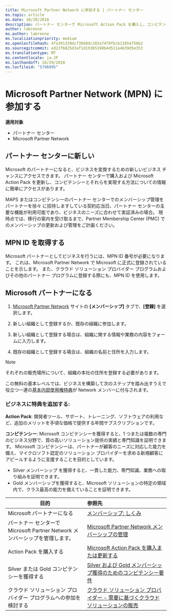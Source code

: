 ```yaml
---
title: Microsoft Partner Network に参加する | パートナー センター
ms.topic: article
ms.date: 10/29/2018
description: パートナー センターで Microsoft Action Pack を購入し、コンピテンシーを獲得しましょう
author: labrenne
ms.author: labrenne
ms.localizationpriority: medium
ms.openlocfilehash: 4fa391339dcf3660dc283a7478fbcb11654756b2
ms.sourcegitcommit: ed22f6825d3af1d19385198b4d511e4b39d5e353
ms.translationtype: MT
ms.contentlocale: ja-JP
ms.lasthandoff: 10/29/2018
ms.locfileid: "5796995"
---
```

# <a name="join-the-microsoft-partner-network-mpn"></a>Microsoft Partner Network (MPN) に参加する

**適用対象**

-  パートナー センター
-  Microsoft Partner Network

## <a name="new-to-the-partner-center"></a>パートナー センターに新しい

 Microsoft のパートナーになると、ビジネスを変換するための新しいビジネス チャンスにアクセスできます。 パートナー センターで購入および Microsoft Action Pack を更新し、コンピテンシーとそれらを実現する方法についての情報に簡単にアクセスがあります。

 MAPS またはコンピテンシーのパートナー センターでのメンバーシップ管理をパートナーを徐々 に招待しますしている契約応当日、パートナー センターの主要な機能が利用可能であり、ビジネスのニーズに合わせて実証済みの場合。  現時点では、移行の案内を受け取るまで、Partner Membership Center (PMC) でのメンバーシップの更新および管理をご計画ください。

## <a name="get-your-mpn-id"></a>MPN ID を取得する

Microsoft パートナーとしてビジネスを行うには、MPN ID 番号が必要になります。 これは、Microsoft Partner Network で Microsoft に正式に登録されていることを示します。 また、クラウド ソリューション プロバイダー プログラムおよびその他のパートナー プログラムに登録する際にも、MPN ID を使用します。  

## <a name="become-a-microsoft-partner"></a>Microsoft パートナーになる

1.  [Microsoft Partner Network](https://partner.microsoft.com/en-us/membership) サイトの **[メンバーシップ]** タブで、**[登録]** を選択します。 

2.  新しい組織として登録するか、既存の組織に参加します。

3.  新しい組織として登録する場合は、組織に関する情報や業務の内容をフォームに入力します。

4.  既存の組織として登録する場合は、組織の名前と住所を入力します。

> [!NOTE]  
>  それぞれの販売場所について、組織の本社の住所を登録する必要があります。

この無料の基本レベルでは、ビジネスを構築して次のステップを踏み出すうえで役立つ一連の[基本内部使用権特典](https://partner.microsoft.com/membership/core-benefits)が Network メンバーに付与されます。 

### <a name="add-additional-benefits-to-your-business"></a>ビジネスに特典を追加する: 

**Action Pack**:  開発者ツール、サポート、トレーニング、ソフトウェアの利用など、追加のメリットを手頃な価格で提供する年間サブスクリプションです。

**コンピテンシー**:  Microsoft コンピテンシーを獲得すると、1 つまたは複数の専門のビジネス分野で、質の高いソリューション提供の実績と専門知識を証明できます。 Microsoft コンピテンシーは、パートナーが顧客のニーズに対応した能力を備え、マイクロソフト認定のソリューション プロバイダーを求める新規顧客にアピールするように支援することを目的としています。 

- Silver メンバーシップ を獲得すると、一貫した能力、専門知識、業務への取り組みを証明できます。
- Gold メンバーシップを獲得すると、Microsoft ソリューションの特定の領域内で、クラス最高の能力を備えていることを証明できます。

|**目的**   |**参照先**   |
|------------------|:---------------|
|Microsoft パートナーになる|[メンバーシップ: しくみ](https://partner.microsoft.com/membership/how-it-works)|
パートナー センターで Microsoft Partner Network メンバーシップを管理します。   |[Microsoft Partner Network メンバーシップの管理](mpn-overview.md)
|Action Pack を購入する   |[Microsoft Action Pack を購入または更新する](https://msdn.microsoft.com/partner-center/mpn-get-action-pack)|
|Silver または Gold コンピテンシーを獲得する   |[Silver および Gold メンバーシップ獲得のためのコンピテンシー要件](https://msdn.microsoft.com/en-us/partner-center/learn-about-competencies)|
|クラウド ソリューション プロバイダー プログラムへの参加を検討する|[クラウド ソリューション プロバイダー - 需要に基づくクラウド ソリューションの販売](csp-overview.md)|
